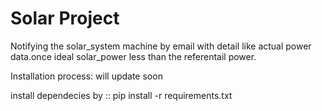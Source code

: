 Solar Project
=============================

Notifying the solar_system machine by email with detail like actual power data.once ideal solar_power less than the referentail power.



Installation process:  will update soon

install dependecies by :: pip install -r requirements.txt



